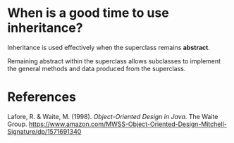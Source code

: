# When is a good time to use inheritance? 

Inheritance is used effectively when the superclass remains **abstract**.

Remaining abstract within the superclass allows subclasses to implement the general methods and data produced from the superclass.

# References  
Lafore, R. & Waite, M. (1998). *Object-Oriented Design in Java*. The Waite Group. <https://www.amazon.com/MWSS-Object-Oriented-Design-Mitchell-Signature/dp/1571691340> 
